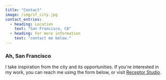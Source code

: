 ```yaml
---
title: "Contact"
image: /img/sf_city.jpg
contact_entries:
  - heading: Location
    text: "San Francisco, CA"
  - heading: For more information
    text: "contact me below."
---
```


### **Ah, San Francisco**  

I take inspiration from the city and its opportunities. If you're interested in my work, you can reach me using the form below, or visit [Receptor Studio](https://receptorstudio.com)</a>.